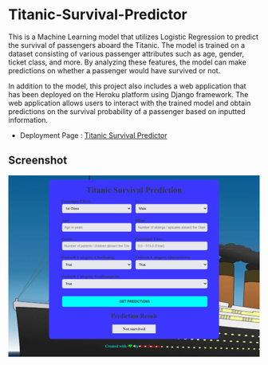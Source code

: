 # Titanic-Survival-Predictor

This is a Machine Learning model that utilizes Logistic Regression to predict the survival of passengers aboard the Titanic. The model is trained on a dataset consisting of various passenger attributes such as age, gender, ticket class, and more. By analyzing these features, the model can make predictions on whether a passenger would have survived or not. 

In addition to the model, this project also includes a web application that has been deployed on the Heroku platform using Django framework. The web application allows users to interact with the trained model and obtain predictions on the survival probability of a passenger based on inputted information.

- Deployment Page : [Titanic Survival Predictor](https://titanic-survival-predictor.herokuapp.com/)

## Screenshot
![Page Screenshot](assets/screenshot.png)
